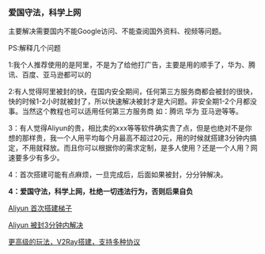 ### 爱国守法，科学上网

主要解决需要国内不能Google访问、不能查阅国外资料、视频等问题。

PS:解释几个问题

1:我个人推荐使用的是阿里，不是为了给他打广告，主要是用的顺手了，华为、腾讯、百度、亚马逊都可以的

2:有人觉得阿里被封的快，在国内安全期间，任何第三方服务商都会被封的很快，快的时候1-2小时就被封了，所以快速解决被封才是大问题。非安全期1-2个月都没事。当然这个教程也可以适用任何第三方服务商 如：腾讯 华为 亚马逊等等。

3：有人觉得Aliyun的贵，相比卖的xxx等等软件确实贵了点，但是也绝对不是你想的那样贵，我一个人用平均每个月最高不超过20元，用的时候就搭建3分钟内搞定，不用就释放。而且你可以根据你的需求定制，是多人使用？还是一个人用？网速要多少有多少。

4：首次搭建可能有点麻烦，一旦完成后，后面如果被封，分分钟解决。

**4：爱国守法，科学上网，杜绝一切违法行为，否则后果自负**

[Aliyun 首次搭建梯子](./ALIYUN.md)

[Aliyun 被封3分钟内解决](./ALIYUN_1.md)

[更高级的玩法，V2Ray搭建，支持多种协议](https://github.com/233boy/v2ray/wiki/V2Ray%E6%90%AD%E5%BB%BA%E8%AF%A6%E7%BB%86%E5%9B%BE%E6%96%87%E6%95%99%E7%A8%8B)
